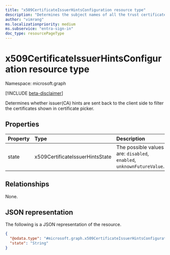 ```yaml
---
title: "x509CertificateIssuerHintsConfiguration resource type"
description: "Determines the subject names of all the trust certificate authorities in the trust store to be sent back as hints to the client side to filter the certificates shown in certificate picker."
author: "vimrang"
ms.localizationpriority: medium
ms.subservice: "entra-sign-in"
doc_type: resourcePageType
---
```


# x509CertificateIssuerHintsConfiguration resource type

Namespace: microsoft.graph

[!INCLUDE [beta-disclaimer](../../includes/beta-disclaimer.md)]

Determines whether issuer(CA) hints are sent back to the client side to filter the certificates shown in certificate picker.

## Properties
|Property|Type|Description|
|:---|:---|:---|
|state|x509CertificateIssuerHintsState|The possible values are: `disabled`, `enabled`, `unknownFutureValue`.|

## Relationships
None.

## JSON representation
The following is a JSON representation of the resource.
<!-- {
  "blockType": "resource",
  "@odata.type": "microsoft.graph.x509CertificateIssuerHintsConfiguration"
}
-->
``` json
{
  "@odata.type": "#microsoft.graph.x509CertificateIssuerHintsConfiguration",
  "state": "String"
}
```


